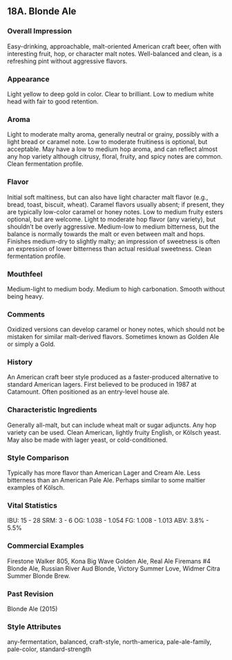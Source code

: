 ## 18A. Blonde Ale

### Overall Impression

Easy-drinking, approachable, malt-oriented American craft beer, often with interesting fruit, hop, or character malt notes. Well-balanced and clean, is a refreshing pint without aggressive flavors.

### Appearance

Light yellow to deep gold in color. Clear to brilliant. Low to medium white head with fair to good retention.

### Aroma

Light to moderate malty aroma, generally neutral or grainy, possibly with a light bread or caramel note. Low to moderate fruitiness is optional, but acceptable. May have a low to medium hop aroma, and can reflect almost any hop variety although citrusy, floral, fruity, and spicy notes are common. Clean fermentation profile.

### Flavor

Initial soft maltiness, but can also have light character malt flavor (e.g., bread, toast, biscuit, wheat). Caramel flavors usually absent; if present, they are typically low-color caramel or honey notes. Low to medium fruity esters optional, but are welcome. Light to moderate hop flavor (any variety), but shouldn’t be overly aggressive. Medium-low to medium bitterness, but the balance is normally towards the malt or even between malt and hops. Finishes medium-dry to slightly malty; an impression of sweetness is often an expression of lower bitterness than actual residual sweetness. Clean fermentation profile.

### Mouthfeel

Medium-light to medium body. Medium to high carbonation. Smooth without being heavy.

### Comments

Oxidized versions can develop caramel or honey notes, which should not be mistaken for similar malt-derived flavors. Sometimes known as Golden Ale or simply a Gold.

### History

An American craft beer style produced as a faster-produced alternative to standard American lagers. First believed to be produced in 1987 at Catamount. Often positioned as an entry-level house ale.

### Characteristic Ingredients

Generally all-malt, but can include wheat malt or sugar adjuncts. Any hop variety can be used. Clean American, lightly fruity English, or Kölsch yeast. May also be made with lager yeast, or cold-conditioned.

### Style Comparison

Typically has more flavor than American Lager and Cream Ale. Less bitterness than an American Pale Ale. Perhaps similar to some maltier examples of Kölsch.

### Vital Statistics

IBU: 15 - 28
SRM: 3 - 6
OG: 1.038 - 1.054
FG: 1.008 - 1.013
ABV: 3.8% - 5.5%

### Commercial Examples

Firestone Walker 805, Kona Big Wave Golden Ale, Real Ale Firemans #4 Blonde Ale, Russian River Aud Blonde, Victory Summer Love, Widmer Citra Summer Blonde Brew.

### Past Revision

Blonde Ale (2015)

### Style Attributes

any-fermentation, balanced, craft-style, north-america, pale-ale-family, pale-color, standard-strength